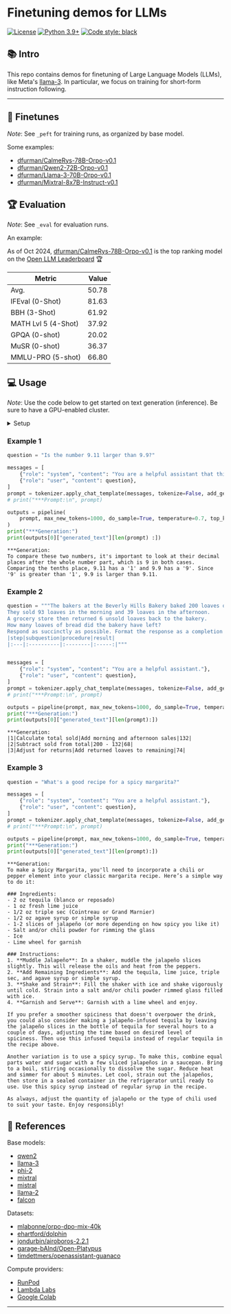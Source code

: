 # Finetuning demos for LLMs

[![License](https://img.shields.io/badge/License-Apache_2.0-green.svg)](https://github.com/daniel-furman/Polyglot-or-Not/blob/main/LICENSE) 
[![Python 3.9+](https://img.shields.io/badge/python-3.9+-blue.svg)](https://www.python.org/downloads/release/python-390/) 
[![Code style: black](https://img.shields.io/badge/code%20style-black-000000.svg)](https://github.com/psf/black) 

## 📚 Intro

This repo contains demos for finetuning of Large Language Models (LLMs), like Meta's [llama-3](https://huggingface.co/meta-llama/Meta-Llama-3-8B). In particular, we focus on training for short-form instruction following.

---

## 🔎 Finetunes

*Note*: See `_peft` for training runs, as organized by base model. 

Some examples:

* [dfurman/CalmeRys-78B-Orpo-v0.1](https://huggingface.co/dfurman/CalmeRys-78B-Orpo-v0.1)
* [dfurman/Qwen2-72B-Orpo-v0.1](https://huggingface.co/dfurman/Qwen2-72B-Orpo-v0.1)
* [dfurman/Llama-3-70B-Orpo-v0.1](https://huggingface.co/dfurman/Llama-3-70B-Orpo-v0.1)
* [dfurman/Mixtral-8x7B-Instruct-v0.1](https://huggingface.co/dfurman/Mixtral-8x7B-Instruct-v0.1)

## 🏆 Evaluation

*Note*: See `_eval` for evaluation runs. 

An example:

As of Oct 2024, [dfurman/CalmeRys-78B-Orpo-v0.1](https://huggingface.co/dfurman/CalmeRys-78B-Orpo-v0.1) is the top ranking model on the [Open LLM Leaderboard](https://huggingface.co/spaces/open-llm-leaderboard/open_llm_leaderboard) 🏆

|      Metric       |Value|
|-------------------|----:|
|Avg.               |50.78|
|IFEval (0-Shot)    |81.63|
|BBH (3-Shot)       |61.92|
|MATH Lvl 5 (4-Shot)|37.92|
|GPQA (0-shot)      |20.02|
|MuSR (0-shot)      |36.37|
|MMLU-PRO (5-shot)  |66.80|


## 💻 Usage

*Note*: Use the code below to get started on text generation (inference). Be sure to have a GPU-enabled cluster.

<details>

<summary>Setup</summary>

```python
!pip install -qU transformers accelerate bitsandbytes
!huggingface-cli download dfurman/CalmeRys-78B-Orpo-v0.1
```

```python
from transformers import AutoTokenizer, BitsAndBytesConfig
import transformers
import torch


if torch.cuda.get_device_capability()[0] >= 8:
    !pip install -qqq flash-attn
    attn_implementation = "flash_attention_2"
    torch_dtype = torch.bfloat16
else:
    attn_implementation = "eager"
    torch_dtype = torch.float16

# # quantize if necessary
# bnb_config = BitsAndBytesConfig(
#    load_in_4bit=True,
#    bnb_4bit_quant_type="nf4",
#    bnb_4bit_compute_dtype=torch_dtype,
#    bnb_4bit_use_double_quant=True,
# )

model = "dfurman/CalmeRys-78B-Orpo-v0.1"

tokenizer = AutoTokenizer.from_pretrained(model)
pipeline = transformers.pipeline(
    "text-generation",
    model=model,
    model_kwargs={
        "torch_dtype": torch_dtype,
        # "quantization_config": bnb_config,
        "device_map": "auto",
        "attn_implementation": attn_implementation,
    }
)
```

</details>

### Example 1

```python
question = "Is the number 9.11 larger than 9.9?"

messages = [
    {"role": "system", "content": "You are a helpful assistant that thinks step by step."},
    {"role": "user", "content": question},
]
prompt = tokenizer.apply_chat_template(messages, tokenize=False, add_generation_prompt=True)
# print("***Prompt:\n", prompt)

outputs = pipeline(
    prompt, max_new_tokens=1000, do_sample=True, temperature=0.7, top_k=50, top_p=0.95
)
print("***Generation:")
print(outputs[0]["generated_text"][len(prompt) :])
```

```
***Generation:
To compare these two numbers, it's important to look at their decimal places after the whole number part, which is 9 in both cases. Comparing the tenths place, 9.11 has a '1' and 9.9 has a '9'. Since '9' is greater than '1', 9.9 is larger than 9.11.
```

### Example 2

```python
question = """The bakers at the Beverly Hills Bakery baked 200 loaves of bread on Monday morning. 
They sold 93 loaves in the morning and 39 loaves in the afternoon. 
A grocery store then returned 6 unsold loaves back to the bakery. 
How many loaves of bread did the bakery have left?
Respond as succinctly as possible. Format the response as a completion of this table:
|step|subquestion|procedure|result|
|:---|:----------|:--------|:-----:|"""


messages = [
    {"role": "system", "content": "You are a helpful assistant."},
    {"role": "user", "content": question},
]
prompt = tokenizer.apply_chat_template(messages, tokenize=False, add_generation_prompt=True)
# print("***Prompt:\n", prompt)

outputs = pipeline(prompt, max_new_tokens=1000, do_sample=True, temperature=0.7, top_k=50, top_p=0.95)
print("***Generation:")
print(outputs[0]["generated_text"][len(prompt):])

```

```
***Generation:
|1|Calculate total sold|Add morning and afternoon sales|132|
|2|Subtract sold from total|200 - 132|68|
|3|Adjust for returns|Add returned loaves to remaining|74|
```

### Example 3

```python
question = "What's a good recipe for a spicy margarita?"

messages = [
    {"role": "system", "content": "You are a helpful assistant."},
    {"role": "user", "content": question},
]
prompt = tokenizer.apply_chat_template(messages, tokenize=False, add_generation_prompt=True)
# print("***Prompt:\n", prompt)

outputs = pipeline(prompt, max_new_tokens=1000, do_sample=True, temperature=0.7, top_k=50, top_p=0.95)
print("***Generation:")
print(outputs[0]["generated_text"][len(prompt):])
```

```
***Generation:
To make a Spicy Margarita, you'll need to incorporate a chili or pepper element into your classic margarita recipe. Here’s a simple way to do it:

### Ingredients:
- 2 oz tequila (blanco or reposado)
- 1 oz fresh lime juice
- 1/2 oz triple sec (Cointreau or Grand Marnier)
- 1/2 oz agave syrup or simple syrup
- 1-2 slices of jalapeño (or more depending on how spicy you like it)
- Salt and/or chili powder for rimming the glass
- Ice
- Lime wheel for garnish

### Instructions:
1. **Muddle Jalapeño**: In a shaker, muddle the jalapeño slices slightly. This will release the oils and heat from the peppers.
2. **Add Remaining Ingredients**: Add the tequila, lime juice, triple sec, and agave syrup or simple syrup. 
3. **Shake and Strain**: Fill the shaker with ice and shake vigorously until cold. Strain into a salt and/or chili powder rimmed glass filled with ice.
4. **Garnish and Serve**: Garnish with a lime wheel and enjoy.

If you prefer a smoother spiciness that doesn't overpower the drink, you could also consider making a jalapeño-infused tequila by leaving the jalapeño slices in the bottle of tequila for several hours to a couple of days, adjusting the time based on desired level of spiciness. Then use this infused tequila instead of regular tequila in the recipe above. 

Another variation is to use a spicy syrup. To make this, combine equal parts water and sugar with a few sliced jalapeños in a saucepan. Bring to a boil, stirring occasionally to dissolve the sugar. Reduce heat and simmer for about 5 minutes. Let cool, strain out the jalapeños, then store in a sealed container in the refrigerator until ready to use. Use this spicy syrup instead of regular syrup in the recipe. 

As always, adjust the quantity of jalapeño or the type of chili used to suit your taste. Enjoy responsibly!
```

## 🤝 References

Base models:

* [qwen2](https://huggingface.co/Qwen/Qwen2-72B-Instruct)
* [llama-3](https://huggingface.co/meta-llama/Meta-Llama-3-8B)
* [phi-2](https://huggingface.co/microsoft/phi-2)
* [mixtral](https://huggingface.co/mistralai/Mixtral-8x7B-v0.1)
* [mistral](https://huggingface.co/mistralai/Mistral-7B-v0.1)
* [llama-2](https://huggingface.co/meta-llama/Llama-2-70b-hf)
* [falcon](https://huggingface.co/tiiuae/falcon-180B)

Datasets:

* [mlabonne/orpo-dpo-mix-40k](https://huggingface.co/datasets/mlabonne/orpo-dpo-mix-40k)
* [ehartford/dolphin](https://huggingface.co/datasets/ehartford/dolphin)
* [jondurbin/airoboros-2.2.1](https://huggingface.co/datasets/jondurbin/airoboros-2.2.1)
* [garage-bAInd/Open-Platypus](https://huggingface.co/datasets/garage-bAInd/Open-Platypus)
* [timdettmers/openassistant-guanaco](https://huggingface.co/datasets/timdettmers/openassistant-guanaco)

Compute providers:

* [RunPod](https://www.runpod.io/)
* [Lambda Labs](https://lambdalabs.com/)
* [Google Colab](https://colab.google/)

---
